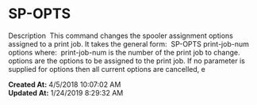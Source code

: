 # SP-OPTS

Description  This command changes the spooler assignment options assigned to a print job. It takes the general form:  SP-OPTS print-job-num options where:  print-job-num is the number of the print job to change.  options are the options to be assigned to the print job. If no parameter is supplied for options then all current options are cancelled, e  

**Created At:** 4/5/2018 10:07:02 AM  
**Updated At:** 1/24/2019 8:29:32 AM  

